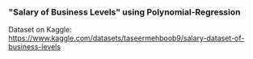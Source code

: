 ### "Salary of Business Levels" using Polynomial-Regression
Dataset on Kaggle: https://www.kaggle.com/datasets/taseermehboob9/salary-dataset-of-business-levels
